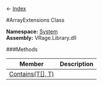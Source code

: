 ← [Index](Api-Index)

#ArrayExtensions Class

**Namespace:** [System](System)  
**Assembly:** VRage.Library.dll

###Methods

|Member|Description|
|---|---|
|[Contains(T[], T)](System.ArrayExtensions.Contains)||

